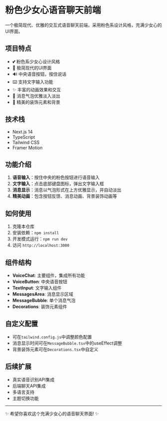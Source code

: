 # 粉色少女心语音聊天前端

一个极简现代、优雅的交互式语音聊天前端，采用粉色系设计风格，充满少女心的UI界面。

## 项目特点

- 💕 粉色系少女心设计风格
- 🎨 极简现代的UI界面
- 🔊 中央语音按钮，按住说话
- ⌨️ 支持文字输入功能
- ✨ 丰富的动画效果和交互
- 💬 消息气泡优雅淡入淡出
- 🌈 精美的装饰元素和背景

## 技术栈

- Next.js 14
- TypeScript
- Tailwind CSS
- Framer Motion

## 功能介绍

1. **语音输入**：按住中央的粉色按钮进行语音输入
2. **文字输入**：点击底部键盘图标，弹出文字输入框
3. **消息显示**：消息以气泡形式在上方优雅显示，并自动淡出
4. **精美动画**：包含按钮反馈、消息动画、背景装饰动画等

## 如何使用

1. 克隆本仓库
2. 安装依赖：`npm install`
3. 开发模式运行：`npm run dev`
4. 访问 `http://localhost:3000`

## 组件结构

- **VoiceChat**: 主要组件，集成所有功能
- **VoiceButton**: 中央语音按钮
- **TextInput**: 文字输入组件
- **MessagesArea**: 消息显示区域
- **MessageBubble**: 单个消息气泡
- **Decorations**: 装饰元素组件

## 自定义配置

- 可在`tailwind.config.js`中调整颜色配置
- 消息显示时间可在`MessageBubble.tsx`中的useEffect调整
- 背景装饰元素可在`Decorations.tsx`中自定义

## 后续扩展

- 真实语音识别API集成
- 后端聊天API集成
- 多语言支持
- 主题切换功能

---

✨ 希望你喜欢这个充满少女心的语音聊天界面! ✨ 